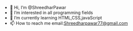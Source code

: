 - 👋 Hi, I’m @ShreedharPawar
- 👀 I’m interested in all programming fields
- 🌱 I’m currently learning HTML,CSS,javaScript
- 📫 How to reach me email:Shreedharpawar77@gmail.com


<!---
ShreedharPawar/ShreedharPawar is a ✨ special ✨ repository because its `README.md` (this file) appears on your GitHub profile.
You can click the Preview link to take a look at your changes.
--->
